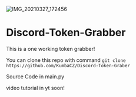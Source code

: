 ![IMG_20210327_172456](https://user-images.githubusercontent.com/71330598/112753761-4e580a80-8fd9-11eb-8c19-0200d736d7ba.jpg)
# Discord-Token-Grabber
This is a one working token grabber!

You can clone this repo with command `git clone https://github.com/KumbaCZ/Discord-Token-Graber`

Source Code in main.py

video tutorial in yt soon!
